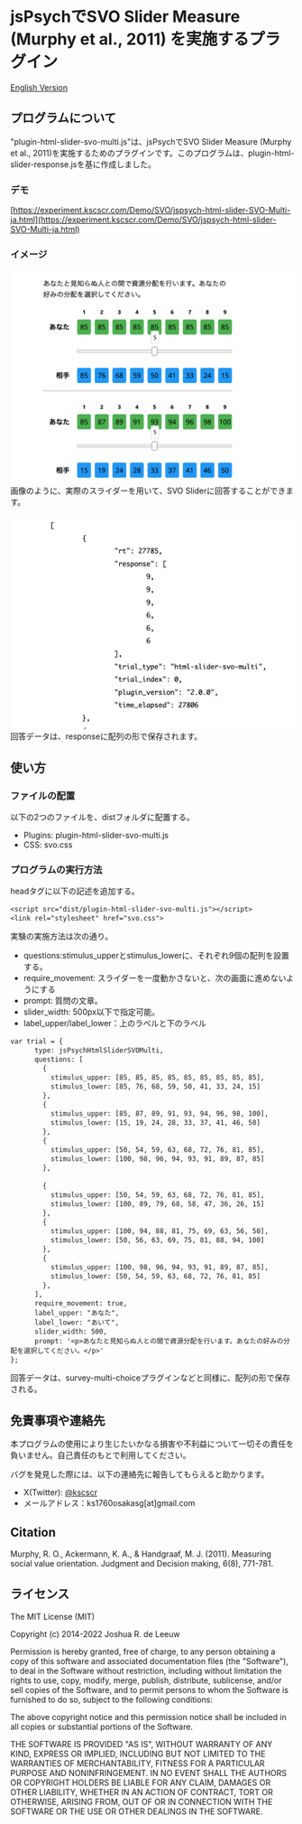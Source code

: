 # jsPsychでSVO Slider Measure (Murphy et al., 2011) を実施するプラグイン

[English Version](https://github.com/kscscr/jsPsych-SVO-Slider/blob/main/README.md)

## プログラムについて
"plugin-html-slider-svo-multi.js"は、jsPsychでSVO Slider Measure (Murphy et al., 2011)を実施するためのプラグインです。このプログラムは、plugin-html-slider-response.jsを基に作成しました。

### デモ
[https://experiment.kscscr.com/Demo/SVO/jspsych-html-slider-SVO-Multi-ja.html](https://experiment.kscscr.com/Demo/SVO/jspsych-html-slider-SVO-Multi-ja.html)

### イメージ
![SVO Sliderの実験画面](pic/image_svo_ja.png "SVO Sliderの実験画面")
画像のように、実際のスライダーを用いて、SVO Sliderに回答することができます。

![SVO Sliderのデータ](pic/image_result_ja.png "SVO Sliderのデータ")
回答データは、responseに配列の形で保存されます。

## 使い方
### ファイルの配置
以下の2つのファイルを、distフォルダに配置する。
- Plugins: plugin-html-slider-svo-multi.js
- CSS: svo.css

### プログラムの実行方法
headタグに以下の記述を追加する。
```
<script src="dist/plugin-html-slider-svo-multi.js"></script>
<link rel="stylesheet" href="svo.css">
```

実験の実施方法は次の通り。
- questions:stimulus_upperとstimulus_lowerに、それぞれ9個の配列を設置する。
- require_movement: スライダーを一度動かさないと、次の画面に進めないようにする
- prompt: 質問の文章。
- slider_width: 500px以下で指定可能。
- label_upper/label_lower：上のラベルと下のラベル

```
var trial = {
      type: jsPsychHtmlSliderSVOMulti,
      questions: [
        {
          stimulus_upper: [85, 85, 85, 85, 85, 85, 85, 85, 85], 
          stimulus_lower: [85, 76, 68, 59, 50, 41, 33, 24, 15]
        }, 
        {
          stimulus_upper: [85, 87, 89, 91, 93, 94, 96, 98, 100], 
          stimulus_lower: [15, 19, 24, 28, 33, 37, 41, 46, 50]
        },
        {
          stimulus_upper: [50, 54, 59, 63, 68, 72, 76, 81, 85], 
          stimulus_lower: [100, 98, 96, 94, 93, 91, 89, 87, 85]
        }, 

        {
          stimulus_upper: [50, 54, 59, 63, 68, 72, 76, 81, 85], 
          stimulus_lower: [100, 89, 79, 68, 58, 47, 36, 26, 15]
        },
        {
          stimulus_upper: [100, 94, 88, 81, 75, 69, 63, 56, 50], 
          stimulus_lower: [50, 56, 63, 69, 75, 81, 88, 94, 100]
        }, 
        {
          stimulus_upper: [100, 98, 96, 94, 93, 91, 89, 87, 85], 
          stimulus_lower: [50, 54, 59, 63, 68, 72, 76, 81, 85]
        },
      ],
      require_movement: true,
      label_upper: "あなた", 
      label_lower: "あいて", 
      slider_width: 500,
      prompt: '<p>あなたと見知らぬ人との間で資源分配を行います。あなたの好みの分配を選択してください。</p>'
};
```
回答データは、survey-multi-choiceプラグインなどと同様に、配列の形で保存される。


## 免責事項や連絡先
本プログラムの使用により生じたいかなる損害や不利益について一切その責任を負いません。自己責任のもとで利用してください。

バグを発見した際には、以下の連絡先に報告してもらえると助かります。
- X(Twitter): [@kscscr](https://x.com/kscscr)
- メールアドレス：ks1760osakasg[at]gmail.com

## Citation
Murphy, R. O., Ackermann, K. A., & Handgraaf, M. J. (2011). Measuring social value orientation. Judgment and Decision making, 6(8), 771-781.

## ライセンス
The MIT License (MIT)

Copyright (c) 2014-2022 Joshua R. de Leeuw

Permission is hereby granted, free of charge, to any person obtaining a copy
of this software and associated documentation files (the "Software"), to deal
in the Software without restriction, including without limitation the rights
to use, copy, modify, merge, publish, distribute, sublicense, and/or sell
copies of the Software, and to permit persons to whom the Software is
furnished to do so, subject to the following conditions:

The above copyright notice and this permission notice shall be included in all
copies or substantial portions of the Software.

THE SOFTWARE IS PROVIDED "AS IS", WITHOUT WARRANTY OF ANY KIND, EXPRESS OR
IMPLIED, INCLUDING BUT NOT LIMITED TO THE WARRANTIES OF MERCHANTABILITY,
FITNESS FOR A PARTICULAR PURPOSE AND NONINFRINGEMENT. IN NO EVENT SHALL THE
AUTHORS OR COPYRIGHT HOLDERS BE LIABLE FOR ANY CLAIM, DAMAGES OR OTHER
LIABILITY, WHETHER IN AN ACTION OF CONTRACT, TORT OR OTHERWISE, ARISING FROM,
OUT OF OR IN CONNECTION WITH THE SOFTWARE OR THE USE OR OTHER DEALINGS IN THE
SOFTWARE.
